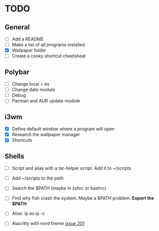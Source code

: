 # TODO
## General
- [ ] Add a README
- [ ] Make a list of all programs installed
- [X] Wallpaper folder
- [ ] Create a conky shortcut cheetsheat

## Polybar
- [ ] Change local = es
- [ ] Change date module
- [ ] Debug
- [ ] Pacman and AUR update module

## i3wm
- [X] Define default window where a program will open
- [X] Research the wallpaper manager
- [X] Shortcuts

## Shells
- [ ] Script and alias with a tar-helper script. Add it to ~/scripts
- [ ] Add ~/scripts to the path
- [ ] Search the $PATH (maybe in zshrc or bashrc)
- [ ] Find why fish crash the system. Maybe a $PATH problem. **Export the $PATH**
- [ ] Alias: ip as ip -c
- [ ] Alacritty with nord theme *[issue 201](https://github.com/arcticicestudio/nord/issues/102)*

